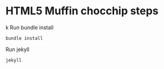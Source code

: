 HTML5 Muffin chocchip steps
============================
k
Run bundle install

	bundle install

Run jekyll

	jekyll
